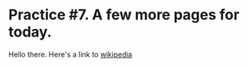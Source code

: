 # Practice #7.  A few more pages for today.

Hello there.  Here's a link to [wikipedia](http://wikipedia.org)
